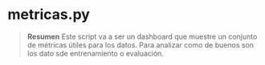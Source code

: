 # metricas.py

> **Resumen** Este script va a ser un dashboard que muestre un conjunto de métricas útiles para los datos. Para analizar como de buenos son los dato sde entrenamiento o evaluación.
